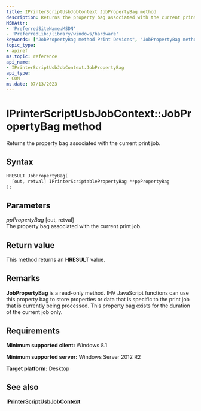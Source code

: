 ```yaml
---
title: IPrinterScriptUsbJobContext JobPropertyBag method
description: Returns the property bag associated with the current print job.
MSHAttr:
- 'PreferredSiteName:MSDN'
- 'PreferredLib:/library/windows/hardware'
keywords: ["JobPropertyBag method Print Devices", "JobPropertyBag method Print Devices , IPrinterScriptUsbJobContext interface", "IPrinterScriptUsbJobContext interface Print Devices , JobPropertyBag method"]
topic_type:
- apiref
ms.topic: reference
api_name:
- IPrinterScriptUsbJobContext.JobPropertyBag
api_type:
- COM
ms.date: 07/13/2023
---
```


# IPrinterScriptUsbJobContext::JobPropertyBag method

Returns the property bag associated with the current print job.

## Syntax

```cpp
HRESULT JobPropertyBag(
  [out, retval] IPrinterScriptablePropertyBag **ppPropertyBag
);
```

## Parameters

*ppPropertyBag* \[out, retval\]  
The property bag associated with the current print job.

## Return value

This method returns an **HRESULT** value.

## Remarks

**JobPropertyBag** is a read-only method. IHV JavaScript functions can use this property bag to store properties or data that is specific to the print job that is currently being processed. This property bag exists for the duration of the current job only.

## Requirements

**Minimum supported client:** Windows 8.1

**Minimum supported server:** Windows Server 2012 R2

**Target platform:** Desktop

## See also

[**IPrinterScriptUsbJobContext**](iprinterscriptusbjobcontext.md)
